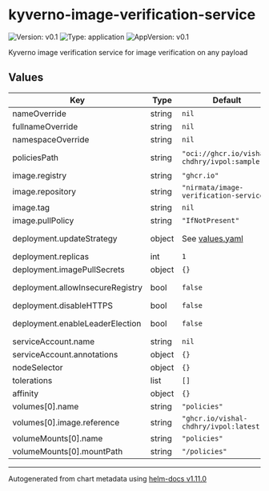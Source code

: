 # kyverno-image-verification-service

![Version: v0.1](https://img.shields.io/badge/Version-v0.1-informational?style=flat-square) ![Type: application](https://img.shields.io/badge/Type-application-informational?style=flat-square) ![AppVersion: v0.1](https://img.shields.io/badge/AppVersion-v0.1-informational?style=flat-square)

Kyverno image verification service for image verification on any payload

## Values

| Key | Type | Default | Description |
|-----|------|---------|-------------|
| nameOverride | string | `nil` | Override the name of the chart |
| fullnameOverride | string | `nil` | Override the expanded name of the chart |
| namespaceOverride | string | `nil` | Override the namespace the chart deploys to |
| policiesPath | string | `"oci://ghcr.io/vishal-chdhry/ivpol:sample"` | Path to image verification policies, can be a directory (ex: /policies) or an artifact (ex: oci://ghcr.io/vishal-chdhry/ivpol:latest ) |
| image.registry | string | `"ghcr.io"` | Image registry |
| image.repository | string | `"nirmata/image-verification-service"` | Image repository |
| image.tag | string | `nil` | Image tag Defaults to appVersion in Chart.yaml if omitted |
| image.pullPolicy | string | `"IfNotPresent"` | Image pull policy |
| deployment.updateStrategy | object | See [values.yaml](values.yaml) | Deployment update strategy. Ref: https://kubernetes.io/docs/concepts/workloads/controllers/deployment/#strategy |
| deployment.replicas | int | `1` | Replicas defines the number of pod created for the deployment |
| deployment.imagePullSecrets | object | `{}` | Image pull secrets, this will define the `--imagePullSecrets` argument |
| deployment.allowInsecureRegistry | bool | `false` | Allow insecure registry specifies whether to allow insecure connections to registries. Not recommended. |
| deployment.disableHTTPS | bool | `false` | Disable HTTPS disables TLS for server. Not recommended. |
| deployment.enableLeaderElection | bool | `false` | Enable Leader Election enable leader election for cert management. Use when the pod has multiple replicas. |
| serviceAccount.name | string | `nil` | The ServiceAccount name |
| serviceAccount.annotations | object | `{}` | Annotations for the ServiceAccount |
| nodeSelector | object | `{}` |  |
| tolerations | list | `[]` |  |
| affinity | object | `{}` |  |
| volumes[0].name | string | `"policies"` |  |
| volumes[0].image.reference | string | `"ghcr.io/vishal-chdhry/ivpol:latest"` |  |
| volumeMounts[0].name | string | `"policies"` |  |
| volumeMounts[0].mountPath | string | `"/policies"` |  |

----------------------------------------------
Autogenerated from chart metadata using [helm-docs v1.11.0](https://github.com/norwoodj/helm-docs/releases/v1.11.0)
